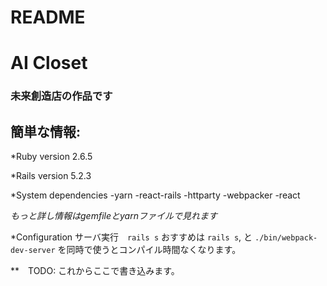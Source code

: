 # README

# AI Closet

### 未来創造店の作品です

## 簡単な情報:

*Ruby version
  2.6.5
  
*Rails version
  5.2.3
  
*System dependencies
  -yarn
  -react-rails
  -httparty
  -webpacker
    -react

_もっと詳し情報はgemfileとyarnファイルで見れます_

*Configuration
  サーバ実行　`rails s` 
  おすすめは `rails s`, と `./bin/webpack-dev-server` を同時で使うとコンパイル時間なくなります。
  
  
  **　TODO: 
      これからここで書き込みます。
